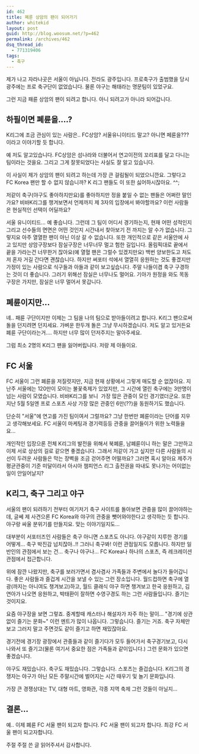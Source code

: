 ```yaml
---
id: 462
title: 폐륜 상암의 팬이 되어가기
author: whitekid
layout: post
guid: http://blog.woosum.net/?p=462
permalink: /archives/462
dsq_thread_id:
  - 771319406
tags:
  - 축구
---
```

제가 나고 자라나곳은 서울이 아닙니다. 전라도 광주입니다. 프로축구가 출범했을 당시 광주에는 프로 축구단이 없었습니다. 물론 야구는 해태라는 명문팀이 있었구요.

그런 지금 패륜 상암의 팬이 되려고 합니다. 아니 되려고가 아니라 되어갑니다.

## 하필이면 폐륜을....?

K리그에 조금 관심이 있는 사람은.. FC상암? 서울유니이티드 말고? 아니면 페륜을??? 이라고 이야기할 듯 합니다.

예 저도 알고있습니다. FC상암은 섬나라와 더불어서 연고이전의 꼬리표를 달고 다니는 팀이라는 것을요. 그리고 그게 잘못되었다는 사실도 잘 알고 있습니다.

이 사실이 제가 상암의 팬이 되려고 하는데 가장 큰 걸림될이 되었으니깐요. 그렇다고 FC Korea 팬만 할 수 없지 않습니까? K 리그 팬들도 이 또한 싫어하시잖아요. ^^;

저같이 축구(야구도 좋아하지만요)를 좋아하지만 정을 붙일 수 없는 팬들은 어쩌란 말인가요? 비바K리그를 챙겨보면서 언제까지 제 3자의 입장에서 봐야할까요? 이런 사람들은 현실적인 선택이 어딜까요?

서울 유니이티드... 예 좋습니다. 그런데 그 팀이 어디서 경기하는지, 현재 어떤 성적인지 그리고 선수들의 면면은 어떤 것인지 시간내서 찾아보기 전 까지는 알 수가 없습니다. 그렇지요 아주 열열한 팬이 아닌 이상 갈 수 없습니다. 또한 개인적으로 같은 서울안에 사고 있지만 상암구장보다 잠실구장은 너무너무 멀고 험한 길입니다. 올림픽대로 끝에서 끝을 가라는건 너무한거 잖아요(예 열혈 팬은 그럴수 있겠지만요) 백번 양보한도고 처도 저 혼자 거길 간다면 괜찮습니다. 하지만 써포터 석에서 열열히 응원하는 것도 좋겠지만 가정이 있는 사람으로 식구들과 아들과 같이 보고싶습니다. 주말 나들이겸 축구 구경하는 것이 더 좋습니다. 그러기 위해선 잠실은 너무나도 멀어요. 기아가 원정을 와도 목동구장은 가지만, 잠실은 너무 멀어서 못갑니다.

## 폐륜이지만...

녜.. 패륜 구단이지만 이제는 그 팀을 나의 팀으로 받아들이려고 합니다. K리그 팬으로써 돌을 던지려면 던지세요. 가벼운 한두개 돌은 그냥 무시하겠습니다. 저도 알고 있거든요 폐륜 구단이라는거.... 하지만 너무 많이 던저주지는 말아주세요.

그럼 최소 2명의 K리그 팬을 잃어버립니다. 저랑 제 아들이요.

## FC 서울

FC 서울이 그런 폐륜을 저질럿지만, 지금 현재 상황에서 그렇게 매도할 순 없잖아요. 지난주 서울에는 120만이 모이는 불꽃축제가 있었지만, 그 시간에 열린 축구에는 3만명이 넘는 사람이 모였습니다. 비바K리그를 보니  가장 많은 관중이 모인 경기였더군요. 또한 지난 5월 5일엔 프로 스포츠 사상 가장 많은 관중인 6만(??)을 동원하기도 했습니다.

단순히 "서울"에 연고를 가진 팀이여서 그럴까요? 그냥 한번만 폐륜이라는 단어를 지우고 생각해보세요. FC 서울이 마케팅과 경기력등등 관중을 끌어들이가 위한 노력들을요...

개인적인 입장으론 전체 K리그의 발전을 위해서 북폐륜, 남폐륜이니 하는 말은 그만하고 이제 서로 상상의 길로 같으면 좋겠습니다. 그래서 저같이 가고 싶지만 다른 사람들의 시선이 두려운 사람들은 막는 장벽을 조금 걷어주면 어떨까요? 그러면 혹시 알아요 제주가 평균관중이 기준 미달이라서 아시아 챔피언스 리그 출전권을 따내도 못나가는 어이없는 일이 안일어날지?

## K리그, 축구 그리고 야구

서울의 팬이 되려하기 전부터 여기저기 축구 사이트를 돌아보면 관중을 많이 끌어야하는데, 글쎄 제 사견으론 FC Korea와 야구의 관중을 뺏어와야한다고 생각하는 듯 합니다. 야구랑 싸울 분위기를 만들지요. 맞는 이야기일지도...

대부분이 서포터즈인 사람들은 축구 아니면 스포츠도 아니다. 야구같이 지루한 경기를 어떻게... 축구 박진감 넘치잖아..!! 그러니 축구봐! 이런 관점일지도 모릅니다. 하지만 일반인의 관점에서 보는 건... 축구나 야구나... FC Korea나 하나의 스포츠, 즉 레크레이션 관점에서 접근합니다.

위에 잠깐 나왔지만, 축구를 보러가면서 겸사겸사 가족들과 주변에서 놀다가 들어갑니다. 좋은 사람들과 즐겁게 시간을 보낼 수 있는 그런 장소입니다. 월드컵하면 축구에 열광(까지는 아니여도 챙겨보고)하고, 월드 클래식 야구 하면 챙겨보고 한국 응원하고, 김연아가 나오면 응원하고, 박태환이 잘하면 수영구경도 하는 그런 사람들입니다. 즐기는 것이지요.

요즘 야구장을 보면 그렇죠. 중계할때 캐스터나 해설자가 자주 하는 말이... "경기에 상관없이 즐기는 문화~" 이런 멘트가 많이 나옵니다. 그렇습니다. 즐기는 거죠. 축구 자체만 보고 그러지 말고 주면것도 같이 즐기고 하면 재밌잖아요.

경기전에 경기장 광장에서 관중들과 같이 즐기다가 모두 들어가서 축구경기보고, 다시 나와서 또 즐기고(물론 여기서 중요한 점은 가족들과 같이입니다.) 그런 문화가 있으면 좋겠습니다.

야구도 재밌습니다. 축구도 재밌습니다. 그렇습니다. 스포츠는 즐겁습니다. K리그의 경쟁자는 야구가 아닌 모든 주말시간에 벌어지는 시간 때우기 및 놀기 문화입니다.

가장 큰 경쟁상대는 TV, 대형 마트, 영화관, 각종 지역 축제 그런 것들이 아닐지...

## 결론...

예.. 이제 폐륜 FC 서울 팬이 되고자 합니다. FC 서울 팬이 되고자 합니다. 최강 FC 서울 팬이 되고자합니다.

주절 주절 쓴 글 읽어주셔서 감사합니다.